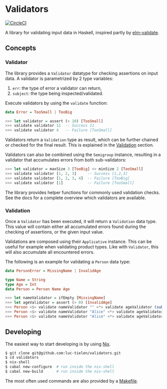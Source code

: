 
# Validators

[![CircleCI](https://circleci.com/gh/luc-tielen/validators.svg?style=svg)](https://circleci.com/gh/luc-tielen/validators)

A library for validating input data in Haskell, inspired partly by [elm-validate](https://github.com/rtfeldman/elm-validate/).


## Concepts

### Validator

The library provides a `Validator` datatype for checking assertions
on input data. A validator is parametrized by 2 type variables:

1. `err`: the type of error a validator can return,
2. `subject`: the type being inspected/validated.

Execute validators by using the `validate` function:

```haskell
data Error = TooSmall | TooBig

>>> let validator = assert (> 10) [TooSmall]
>>> validate validator 11  -- Success 11
>>> validate validator 4   -- Failure [TooSmall]
```

Validators return a `Validation` type as result, which can be
further chained or checked for the final result. This is explained in
the [Validation](#Validation) section.

Validators can also be combined using the `Semigroup` instance,
resulting in a validator that accumulates errors from both sub-validators:

```haskell
>>> let validator = maxSize 3 [TooBig] <> minSize 2 [TooSmall]
>>> validate validator [1, 2, 3]     -- Success [1,2,3]
>>> validate validator [1, 2, 3, 4]  -- Failure [TooBig]
>>> validate validator [1]           -- Failure [TooSmall]
```

The library provides helper functions for commonly used validation checks.
See the docs for a complete overview which validators are available.


### Validation

Once a `Validator` has been executed, it will return a `Validation` data type.
This value will contain either all accumulated errors found during the checking
of assertions, or the given input value.

Validations are composed using their `Applicative` instance. This can be useful
for example when validating product types. Like with `Validator`, this will also
accumulate all encountered errors.

The following is an example for validating a `Person` data type:

```haskell
data PersonError = MissingName | InvalidAge

type Name = String
type Age = Int
data Person = Person Name Age

>>> let nameValidator = ifEmpty [MissingName]
>>> let ageValidator = assert (> 0) [InvalidAge]
>>> Person <$> validate nameValidator "" <*> validate ageValidator (subtract 1)       -- Failure [MissingName, InvalidAge]
>>> Person <$> validate nameValidator "Alice" <*> validate ageValidator (subtract 1)  -- Failure [InvalidAge]
>>> Person <$> validate nameValidator "Alice" <*> validate ageValidator 25            -- Success (Person "Alice" 25)
```


## Developing

The easiest way to start developing is by using [Nix](https://nixos.org/nix/download.html).

```bash
$ git clone git@github.com:luc-tielen/validators.git
$ cd validators
$ nix-shell
$ cabal new-configure  # run inside the nix-shell
$ cabal new-build      # run inside the nix-shell
```

The most often used commands are also provided by a [Makefile](https://github.com/luc-tielen/validators/blob/master/Makefile).


